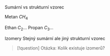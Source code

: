 Sumární vs strukturní vzorec

Metan
$CH_4$

Ethan
$C_2...$
Propan
$C_3...$

Izomery
Stejný sumární ale jiný strukturní vzorec

> [!question] Otázka:
Kolik existuje izomerů?
